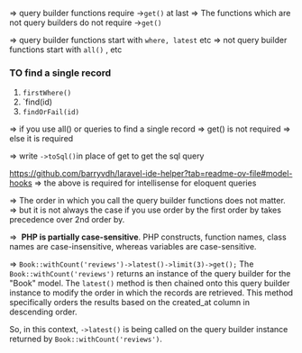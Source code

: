=> query builder functions require ->`get()` at last 
=> The functions which are not query builders do not require ->`get()`


=> query builder functions start with `where, latest` etc
=> not query builder functions start with `all()` , etc

### TO find a single record
1. `firstWhere()`
2. `find(id)
3. `findOrFail(id)`

=> if you use all() or queries to find a single record => get() is not required 
=> else it is required

=> write `->toSql()`in place of get to get the sql query

https://github.com/barryvdh/laravel-ide-helper?tab=readme-ov-file#model-hooks 
=> the above is required for intellisense for eloquent queries


=> The order in which you call the query builder functions does not matter.
=> but it is not always the case if you use order by the first order by takes precedence over 2nd order by.

=>  **PHP is partially case-sensitive**. PHP constructs, function names, class names are case-insensitive, whereas variables are case-sensitive.

=> `Book::withCount('reviews')->latest()->limit(3)->get();`
The `Book::withCount('reviews')` returns an instance of the query builder for the "Book" model. The `latest()` method is then chained onto this query builder instance to modify the order in which the records are retrieved. This method specifically orders the results based on the created_at column in descending order.

So, in this context, `->latest()` is being called on the query builder instance returned by `Book::withCount('reviews')`.

